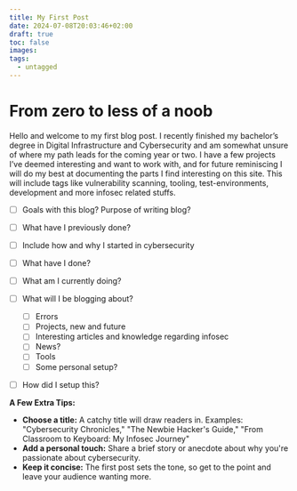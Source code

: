 ```yaml
---
title: My First Post
date: 2024-07-08T20:03:46+02:00
draft: true
toc: false
images: 
tags:
  - untagged
---
```

# From zero to less of a noob

Hello and welcome to my first blog post. I recently finished my bachelor’s degree in Digital Infrastructure and Cybersecurity and am somewhat unsure of where my path leads for the coming year or two. I have a few projects I’ve deemed interesting and want to work with, and for future reminiscing I will do my best at documenting the parts I find interesting on this site. This will include tags like vulnerability scanning, tooling, test-environments, development and more infosec related stuffs. 


- [ ] Goals with this blog? Purpose of writing blog?
- [ ] What have I previously done?
- [ ] Include how and why I started in cybersecurity
- [ ] What have I done?
- [ ] What am I currently doing?
- [ ] What will I be blogging about? 
	- [ ] Errors
	- [ ] Projects, new and future
	- [ ] Interesting articles and knowledge regarding infosec
	- [ ] News? 
	- [ ] Tools
	- [ ] Some personal setup?
- [ ] How did I setup this? 


**A Few Extra Tips:**

- **Choose a title:** A catchy title will draw readers in. Examples: "Cybersecurity Chronicles," "The Newbie Hacker's Guide," "From Classroom to Keyboard: My Infosec Journey"
- **Add a personal touch:** Share a brief story or anecdote about why you're passionate about cybersecurity.
- **Keep it concise:** The first post sets the tone, so get to the point and leave your audience wanting more.